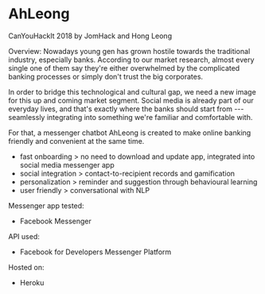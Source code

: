 # AhLeong
CanYouHackIt 2018 by JomHack and Hong Leong

Overview:
Nowadays young gen has grown hostile towards the traditional industry, especially banks. According to our market research, almost every single one of them say they're either overwhelmed by the complicated banking processes or simply don't trust the big corporates.

In order to bridge this technological and cultural gap, we need a new image for this up and coming market segment. Social media is already part of our everyday lives, and that's exactly where the banks should start from --- seamlessly integrating into something we're familiar and comfortable with.

For that, a messenger chatbot AhLeong is created to make online banking friendly and convenient at the same time.

- fast onboarding > no need to download and update app, integrated into social media messenger app
- social integration > contact-to-recipient records and gamification
- personalization > reminder and suggestion through behavioural learning
- user friendly > conversational with NLP

Messenger app tested:
- Facebook Messenger

API used:
- Facebook for Developers Messenger Platform

Hosted on:
- Heroku